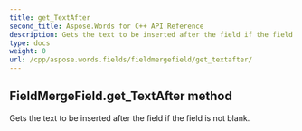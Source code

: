 ```yaml
---
title: get_TextAfter
second_title: Aspose.Words for C++ API Reference
description: Gets the text to be inserted after the field if the field is not blank. 
type: docs
weight: 0
url: /cpp/aspose.words.fields/fieldmergefield/get_textafter/
---
```

## FieldMergeField.get_TextAfter method


Gets the text to be inserted after the field if the field is not blank.

